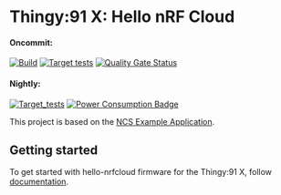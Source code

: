 # Thingy:91 X: Hello nRF Cloud

#### Oncommit:
[![Build](https://github.com/hello-nrfcloud/firmware/actions/workflows/build.yml/badge.svg)](https://github.com/hello-nrfcloud/firmware/actions/workflows/build.yml)
[![Target tests](https://github.com/hello-nrfcloud/firmware/actions/workflows/test.yml/badge.svg)](https://github.com/hello-nrfcloud/firmware/actions/workflows/test.yml)
[![Quality Gate Status](https://sonarcloud.io/api/project_badges/measure?project=hello-nrfcloud_firmware&metric=alert_status)](https://sonarcloud.io/summary/new_code?id=hello-nrfcloud_firmware)

#### Nightly:
[![Target_tests](https://github.com/hello-nrfcloud/firmware/actions/workflows/test.yml/badge.svg?event=schedule)](https://github.com/hello-nrfcloud/firmware/actions/workflows/test.yml?query=branch%3Amain+event%3Aschedule)
[![Power Consumption Badge](https://img.shields.io/endpoint?url=https://hello-nrfcloud.github.io/firmware/power_badge.json)](https://hello-nrfcloud.github.io/firmware/power_measurements_plot.html)


This project is based on the
[NCS Example Application](https://github.com/nrfconnect/ncs-example-application).

## Getting started

To get started with hello-nrfcloud firmware for the Thingy:91 X, follow [documentation](https://hello-nrfcloud.github.io/firmware/html/index.html).

